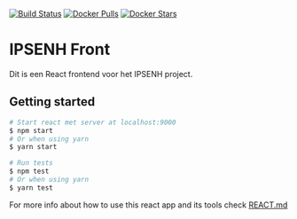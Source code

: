 [![Build Status](https://travis-ci.com/Badmuts/hsleiden-ipsenh-front.svg?token=F8VcDxDboKvhDwqC3zq8&branch=master)](https://travis-ci.com/Badmuts/hsleiden-ipsenh-front)
[![Docker Pulls](https://img.shields.io/docker/pulls/badmuts/hsleiden-ipsenh-api.svg?maxAge=3600)](https://hub.docker.com/r/badmuts/hsleiden-ipsenh-front/)
[![Docker Stars](https://img.shields.io/docker/stars/badmuts/hsleiden-ipsenh-front.svg?maxAge=3600)](https://hub.docker.com/r/badmuts/hsleiden-ipsenh-front/)

# IPSENH Front
Dit is een React frontend voor het IPSENH project.

## Getting started

```sh
# Start react met server at localhost:9000
$ npm start
# Or when using yarn
$ yarn start 

# Run tests
$ npm test
# Or when using yarn
$ yarn test
```

For more info about how to use this react app and its tools check [REACT.md](REACT.md)